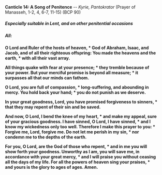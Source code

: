 **Canticle 14: A Song of Penitence** -- _Kyrie, Pantokrator_ (Prayer of Manasseh, 1-2, 4, 6-7, 11-15) (BCP 90)
##### Especially suitable in Lent, and on other penitential occasions

##### **All:**
**O Lord and Ruler of the hosts of heaven, *
God of Abraham, Isaac, and Jacob,
and of all their righteous offspring:
You made the heavens and the earth, *
with all their vast array.**

**All things quake with fear at your presence; *
they tremble because of your power.
But your merciful promise is beyond all measure; *
it surpasses all that our minds can fathom.**

**O Lord, you are full of compassion, *
long-suffering, and abounding in mercy.
You hold back your hand; *
you do not punish as we deserve.**

**In your great goodness, Lord,
you have promised forgiveness to sinners, *
that they may repent of their sin and be saved.**

**And now, O Lord, I bend the knee of my heart, *
and make my appeal, sure of your gracious goodness.
I have sinned, O Lord, I have sinned, *
and I know my wickedness only too well.
Therefore I make this prayer to you: *
Forgive me, Lord, forgive me.
Do not let me perish in my sin, *
nor condemn me to the depths of the earth.**

**For you, O Lord, are the God of those who repent, *
and in me you will show forth your goodness.
Unworthy as I am, you will save me,
in accordance with your great mercy, *
and I will praise you without ceasing all the days of my life.
For all the powers of heaven sing your praises, *
and yours is the glory to ages of ages. Amen.**
